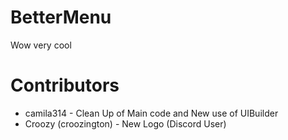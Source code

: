 # BetterMenu
Wow very cool

# Contributors
* camila314 - Clean Up of Main code and New use of UIBuilder
* Croozy (croozington) - New Logo (Discord User)
